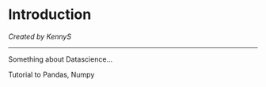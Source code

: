 # Introduction

*Created by KennyS*

---

Something about Datascience...

Tutorial to Pandas, Numpy
